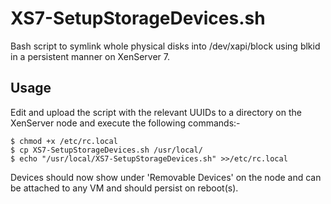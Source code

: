 # XS7-SetupStorageDevices.sh
Bash script to symlink whole physical disks into /dev/xapi/block using blkid in a persistent manner on XenServer 7.

## Usage
Edit and upload the script with the relevant UUIDs to a directory on the XenServer node and execute the following commands:-
```
$ chmod +x /etc/rc.local     				        
$ cp XS7-SetupStorageDevices.sh /usr/local/     	
$ echo "/usr/local/XS7-SetupStorageDevices.sh" >>/etc/rc.local	
```
Devices should now show under 'Removable Devices' on the node and can be attached to any VM and should persist on reboot(s).
